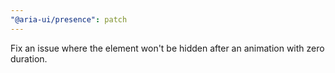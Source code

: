 ```yaml
---
"@aria-ui/presence": patch
---
```


Fix an issue where the element won't be hidden after an animation with zero duration.
